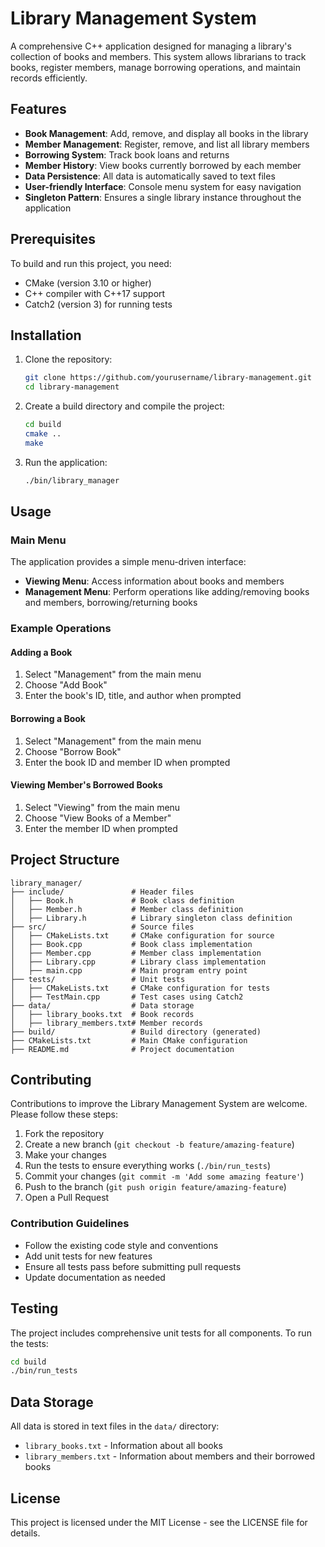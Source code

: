 # Library Management System

A comprehensive C++ application designed for managing a library's collection of books and members. This system allows librarians to track books, register members, manage borrowing operations, and maintain records efficiently.

## Features

- **Book Management**: Add, remove, and display all books in the library
- **Member Management**: Register, remove, and list all library members
- **Borrowing System**: Track book loans and returns
- **Member History**: View books currently borrowed by each member
- **Data Persistence**: All data is automatically saved to text files
- **User-friendly Interface**: Console menu system for easy navigation
- **Singleton Pattern**: Ensures a single library instance throughout the application

## Prerequisites

To build and run this project, you need:

- CMake (version 3.10 or higher)
- C++ compiler with C++17 support
- Catch2 (version 3) for running tests

## Installation

1. Clone the repository:
   ```bash
   git clone https://github.com/yourusername/library-management.git
   cd library-management
   ```

2. Create a build directory and compile the project:
   ```bash
   cd build
   cmake ..
   make
   ```

3. Run the application:
   ```bash
   ./bin/library_manager
   ```

## Usage

### Main Menu
The application provides a simple menu-driven interface:
- **Viewing Menu**: Access information about books and members
- **Management Menu**: Perform operations like adding/removing books and members, borrowing/returning books

### Example Operations

#### Adding a Book
1. Select "Management" from the main menu
2. Choose "Add Book"
3. Enter the book's ID, title, and author when prompted

#### Borrowing a Book
1. Select "Management" from the main menu
2. Choose "Borrow Book"
3. Enter the book ID and member ID when prompted

#### Viewing Member's Borrowed Books
1. Select "Viewing" from the main menu
2. Choose "View Books of a Member"
3. Enter the member ID when prompted

## Project Structure

```
library_manager/
├── include/               # Header files
│   ├── Book.h             # Book class definition
│   ├── Member.h           # Member class definition
│   ├── Library.h          # Library singleton class definition
├── src/                   # Source files
│   ├── CMakeLists.txt     # CMake configuration for source
│   ├── Book.cpp           # Book class implementation
│   ├── Member.cpp         # Member class implementation
│   ├── Library.cpp        # Library class implementation
│   ├── main.cpp           # Main program entry point
├── tests/                 # Unit tests
│   ├── CMakeLists.txt     # CMake configuration for tests
│   ├── TestMain.cpp       # Test cases using Catch2
├── data/                  # Data storage
│   ├── library_books.txt  # Book records
│   ├── library_members.txt# Member records
├── build/                 # Build directory (generated)
├── CMakeLists.txt         # Main CMake configuration
├── README.md              # Project documentation
```

## Contributing

Contributions to improve the Library Management System are welcome. Please follow these steps:

1. Fork the repository
2. Create a new branch (`git checkout -b feature/amazing-feature`)
3. Make your changes
4. Run the tests to ensure everything works (`./bin/run_tests`)
5. Commit your changes (`git commit -m 'Add some amazing feature'`)
6. Push to the branch (`git push origin feature/amazing-feature`)
7. Open a Pull Request

### Contribution Guidelines

- Follow the existing code style and conventions
- Add unit tests for new features
- Ensure all tests pass before submitting pull requests
- Update documentation as needed

## Testing

The project includes comprehensive unit tests for all components. To run the tests:

```bash
cd build
./bin/run_tests
```

## Data Storage

All data is stored in text files in the `data/` directory:
- `library_books.txt` - Information about all books
- `library_members.txt` - Information about members and their borrowed books

## License

This project is licensed under the MIT License - see the LICENSE file for details.
